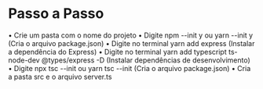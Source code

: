 # Passo a Passo

• Crie um pasta com o nome do projeto
• Digite npm --init y ou yarn --init y (Cria o arquivo package.json)
• Digite no terminal yarn add express (Instalar a dependência do Express)
• Digite no terminal yarn add typescript ts-node-dev @types/express -D (Instalar dependências de desenvolvimento)
• Digite npx tsc --init ou yarn tsc --init (Cria o arquivo package.json)
• Cria a pasta src e o arquivo server.ts

